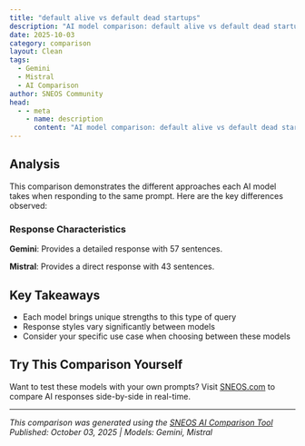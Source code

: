 ```yaml
---
title: "default alive vs default dead startups"
description: "AI model comparison: default alive vs default dead startups..."
date: 2025-10-03
category: comparison
layout: Clean
tags:
  - Gemini
  - Mistral
  - AI Comparison
author: SNEOS Community
head:
  - - meta
    - name: description
      content: "AI model comparison: default alive vs default dead startups..."
---
```


<ChatComparison
  title="default alive vs default dead startups"
  prompt="default alive vs default dead startups"
  :responses='{
    "Gemini": "The terms \u0022default alive\u0022 and \u0022default dead\u0022 describe a startup\u0027s financial trajectory and runway. They\u0027re crucial concepts for understanding a company\u0027s chances of survival and future success.  Here\u0027s a breakdown of each:\n\n**Default Dead:**\n\n*   **Definition:** A startup is \u0022default dead\u0022 if its current burn rate and remaining cash on hand indicate that it will run out of money before achieving profitability or raising additional funding.  Essentially, the company is on a path to inevitable failure unless something drastically changes.\n*   **Characteristics:**\n    *   High burn rate (spending money faster than it\u0027s coming in).\n    *   Limited runway (short time remaining before running out of cash).\n    *   Lack of traction (slow customer growth, low sales).\n    *   Inefficient business model (high customer acquisition cost, low lifetime value).\n    *   Inability to secure future funding due to poor performance.\n*   **Why it happens:**\n    *   Poor financial planning and budgeting.\n    *   Overspending on marketing or personnel before achieving product-market fit.\n    *   Inability to generate sufficient revenue.\n    *   Unexpected market changes or increased competition.\n    *   Ineffective sales and marketing strategies.\n*   **What to do (if you\u0027re default dead):**\n    *   **Radical Cost Cutting:** Immediately and aggressively reduce expenses.  This might include layoffs, renegotiating contracts, and cutting back on non-essential spending.\n    *   **Focus on Revenue Generation:**  Prioritize sales and marketing efforts.  Explore new revenue streams or pricing models.\n    *   **Pivot:** If the current business model isn\u0027t working, consider a significant change in strategy.\n    *   **Bridge Funding:**  Attempt to secure a small amount of funding to buy more time (e.g., from existing investors, angel investors, or a convertible note). Be realistic about the likelihood of success.\n    *   **Consider Acquisition:** If all else fails, explore the possibility of being acquired by another company.  This may provide an exit for investors and employees.\n\n**Default Alive:**\n\n*   **Definition:** A startup is \u0022default alive\u0022 if, based on its current burn rate and remaining cash, it will become profitable before running out of money, *without* needing to raise additional funding. This implies sustainability and a viable business model.\n*   **Characteristics:**\n    *   Lower burn rate relative to revenue.\n    *   Sufficient runway to reach profitability.\n    *   Strong product-market fit.\n    *   Healthy customer acquisition cost (CAC) and customer lifetime value (LTV).\n    *   Growing revenue and customer base.\n    *   Disciplined financial management.\n*   **Why it happens:**\n    *   Early focus on revenue generation and customer acquisition.\n    *   Efficient business model with strong unit economics.\n    *   Careful cost management and budgeting.\n    *   Validation of the product or service in the market.\n    *   Ability to scale operations efficiently.\n*   **What to do (if you\u0027re default alive):**\n    *   **Maintain Financial Discipline:**  Continue to monitor burn rate and manage expenses carefully.  Don\u0027t get complacent.\n    *   **Strategic Growth:**  Invest in growth initiatives that will accelerate revenue generation and expand market share.\n    *   **Improve Profit Margins:**  Optimize pricing, reduce costs, and improve efficiency to increase profitability.\n    *   **Consider Raising Funding (Opportunistically):** Even if not immediately needed, raising funding at favorable terms can provide a cushion, accelerate growth, or pursue strategic opportunities.\n    *   **Focus on Long-Term Sustainability:**  Develop a long-term vision for the company and make strategic decisions that will ensure its continued success.\n\n**Key Differences Summarized:**\n\n| Feature          | Default Dead                  | Default Alive                 |\n|-----------------|-------------------------------|-------------------------------|\n| **Financial State** | Running out of cash before profitability | Becoming profitable before running out of cash |\n| **Burn Rate**      | High                          | Lower                         |\n| **Runway**         | Short                         | Sufficient                      |\n| **Funding Need**  | Desperate                     | Optional (but often beneficial)|\n| **Sustainability**| Unsustainable               | Sustainable                    |\n| **Stress Level**   | Very High                     | Lower                         |\n| **Future**        | Uncertain, likely failure   | Promising, potential for growth|\n\n**Important Considerations:**\n\n*   **It\u0027s a spectrum:**  Startups aren\u0027t always neatly in one category or the other. They can be somewhere in between, with varying degrees of risk.\n*   **Assumptions are Key:** The \u0022default alive\u0022 or \u0022default dead\u0022 status depends on the assumptions used in financial projections.  These assumptions should be realistic and based on data.\n*   **External Factors:**  Market conditions, competition, and economic downturns can all impact a startup\u0027s financial trajectory and potentially shift it from \u0022default alive\u0022 to \u0022default dead\u0022 (or vice versa).\n*   **It\u0027s not a static state:** A startup can transition between \u0022default dead\u0022 and \u0022default alive\u0022 as its circumstances change.  A successful pivot, a large sales contract, or a cost-cutting initiative can dramatically improve its financial outlook.\n*   **\u0022Default Alive\u0022 is a good starting point, not the finish line.**  Even a default-alive company needs to continue innovating, improving, and growing to achieve long-term success.\n*   **Beware of false positives:**  A startup might *appear* to be default alive based on optimistic projections or unsustainable cost-cutting measures.  It\u0027s crucial to have a realistic and data-driven assessment.\n\nIn conclusion, understanding whether your startup is \u0022default alive\u0022 or \u0022default dead\u0022 is critical for making informed decisions about strategy, fundraising, and resource allocation. It provides a crucial framework for managing the financial health of the business and maximizing its chances of success.\n",
    "Mistral": "The concepts of \u0022default alive\u0022 and \u0022default dead\u0022 are often used in the context of startup methodologies, particularly in relation to the Lean Startup approach popularized by Eric Ries. These terms describe different strategies for managing and growing a startup.\n\n### Default Alive\nA startup is considered \u0022default alive\u0022 if it has a clear path to profitability and sustainability. This means that the company has a viable business model, a steady revenue stream, and a reasonable expectation of achieving profitability within a foreseeable timeframe. Key characteristics of a default alive startup include:\n\n1. **Revenue Generation**: The startup is already generating revenue, and this revenue is growing or stable.\n2. **Customer Base**: There is a solid and growing customer base that provides recurring revenue.\n3. **Cash Flow Management**: The startup has a good handle on its cash flow and can manage its expenses effectively.\n4. **Profitability Path**: There is a clear path to profitability, even if the startup is not yet profitable.\n5. **Runway**: The startup has enough runway (cash reserves) to continue operating until it reaches profitability.\n\n### Default Dead\nA startup is considered \u0022default dead\u0022 if it does not have a clear path to profitability and sustainability. This means that the company is burning through cash without a viable business model or a steady revenue stream. Key characteristics of a default dead startup include:\n\n1. **High Burn Rate**: The startup is spending more money than it is earning, and the burn rate is high.\n2. **Lack of Revenue**: The startup has little to no revenue, or the revenue is not growing.\n3. **Unsustainable Model**: The business model is not viable, and there is no clear path to profitability.\n4. **Limited Runway**: The startup has limited cash reserves and is at risk of running out of money before achieving profitability.\n5. **Dependence on External Funding**: The startup is heavily dependent on external funding (e.g., venture capital) to continue operating.\n\n### Transitioning from Default Dead to Default Alive\nMany startups begin as default dead but aim to transition to default alive. This transition typically involves:\n\n1. **Pivoting**: Changing the business model or product to find a more viable path.\n2. **Customer Validation**: Ensuring that there is a market need for the product or service.\n3. **Revenue Focus**: Shifting focus from growth at any cost to sustainable revenue generation.\n4. **Cost Management**: Reducing expenses and improving operational efficiency.\n5. **Funding Strategy**: Securing funding that allows for a longer runway and more time to achieve profitability.\n\n### Key Takeaways\n- **Default Alive**: Sustainable, with a clear path to profitability.\n- **Default Dead**: Unsustainable, with a high burn rate and limited runway.\n- **Transition**: Many startups aim to transition from default dead to default alive through strategic pivots and improved financial management.\n\nUnderstanding these concepts can help entrepreneurs and investors make more informed decisions about the viability and future prospects of a startup."
  }'
  published-date="20:09"
/>

## Analysis

This comparison demonstrates the different approaches each AI model takes when responding to the same prompt. Here are the key differences observed:

### Response Characteristics

**Gemini**: Provides a detailed response with 57 sentences. 

**Mistral**: Provides a direct response with 43 sentences. 

## Key Takeaways

- Each model brings unique strengths to this type of query
- Response styles vary significantly between models
- Consider your specific use case when choosing between these models

## Try This Comparison Yourself

Want to test these models with your own prompts? Visit [SNEOS.com](https://sneos.com) to compare AI responses side-by-side in real-time.

---

*This comparison was generated using the [SNEOS AI Comparison Tool](https://sneos.com)*
*Published: October 03, 2025 | Models: Gemini, Mistral*
